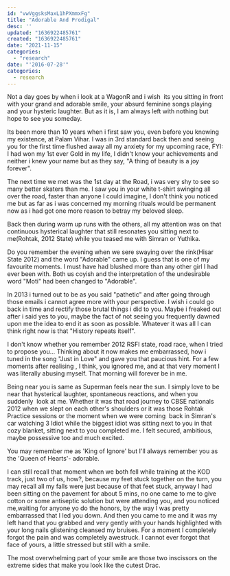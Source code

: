 ```yaml
---
id: "vwVggsksMaxL1hPXmmxFg"
title: "Adorable And Prodigal"
desc: ''
updated: "1636922485761"
created: "1636922485761"
date: "2021-11-15"
categories: 
  - "research"
date: "'2016-07-28'"
categories:
  - research
---
```


Not a day goes by when i look at a WagonR and i wish  its you sitting in front with your grand and adorable smile, your absurd feminine songs playing and your hysteric laughter. But as it is, I am always left with nothing but hope to see you someday.

Its been more than 10 years when i first saw you, even before you knowing my existence, at Palam Vihar. I was in 3rd standard back then and seeing you for the first time flushed away all my anxiety for my upcoming race, FYI: I had won my 1st ever Gold in my life, I didn't know your achievements and neither i knew your name but as they say, "A thing of beauty is a joy forever".

The next time we met was the 1st day at the Road, i was very shy to see so many better skaters than me. I saw you in your white t-shirt swinging all over the road, faster than anyone I could imagine, I don't think you noticed me but as far as i was concerned my morning rituals would be permanent now as i had got one more reason to betray my beloved sleep.

Back then during warm up runs with the others, all my attention was on that continuous hysterical laughter that still resonates you sitting next to me(Rohtak, 2012 State) while you teased me with Simran or Yuthika.

Do you remember the evening when we sere swaying over the rink(Hisar State 2012) and the word "Adorable" came up. I guess that is one of my favourite moments. I must have had blushed more than any other girl I had ever been with. Both us coyish and the interpretation of the undesirable word "Moti" had been changed to "Adorable".

In 2013 i turned out to be as you said "pathetic" and after going through those emails i cannot agree more with your perspective. I wish i could go back in time and rectify those brutal things i did to you. Maybe i freaked out after i said yes to you, maybe the fact of not seeing you frequently dawned upon me the idea to end it as soon as possible. Whatever it was all I can think right now is that "History repeats itself".

I don't know whether you remember 2012 RSFI state, road race, when I tried to propose you... Thinking about it now makes me embarrassed, how i tuned in the song "Just in Love" and gave you that paucious hint. For a few moments after realising , I think, you ignored me, and at that very moment I was literally abusing myself. That morning will forever be in me.

Being near you is same as Superman feels near the sun. I simply love to be near that hysterical laughter, spontaneous reactions, and when you suddenly  look at me. Whether it was that road journey to CBSE nationals 2012 when we slept on each other's shoulders or it was those Rohtak Practice sessions or the moment when we were coming  back in Simran's car watching 3 Idiot while the biggest idiot was sitting next to you in that cozy blanket, sitting next to you completed me. I felt secured, ambitious, maybe possessive too and much excited.

You may remember me as 'King of Ignore' but I'll always remember you as the 'Queen of Hearts'- adorable.

I can still recall that moment when we both fell while training at the KOD track, just two of us, how?, because my feet stuck together on the turn, you may recall all my falls were just because of that feet stuck, anyway I had been sitting on the pavement for about 5 mins, no one came to me to give cotton or some antiseptic solution but were attending you, and you noticed me,waiting for anyone yo do the honors, by the way I was pretty embarrassed that I led you down. And then you came to me and it was my left hand that you grabbed and very gently with your hands highlighted with your long nails glistening cleansed my bruises. For a moment I completely forgot the pain and was completely awestruck. I cannot ever forgot that face of yours, a little stressed but still with a smile.

The most overwhelming part of your smile are those two inscissors on the extreme sides that make you look like the cutest Drac.

